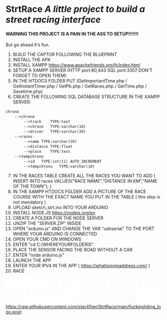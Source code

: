 # StrtRace *A little project to build a street racing interface*

#### WARNING THIS PROJECT IS A PAIN IN THE ASS TO SETUP!!!!!!! 
But go ahead it's fun.


1) BUILD THE CAPTOR FOLLOWING THE BLUEPRINT
2) INSTALL THE APK
3) INSTALL XAMPP https://www.apachefriends.org/fr/index.html
4) SETUP A XAMPP SERVER (HTTP port:80,443 SQL port:3307  DON'T FORGET TO OPEN THEM)
5) IN THE HTDOCS FOLDER PUT (GetImportantTime.php / GetInstantTimer.php / GetPb.php / GetRaces.php / GetTime.php / Savetime.php)
6) CREATE THE FOLLOWING SQL DATABASE STRUCTURE IN THE XAMPP SERVER:

```
chrono
    -->chrono
        -->track	TYPE:text
        -->chrono	TYPE:varchar(10)
        -->driver	TYPE:varchar(20)
    -->races
        -->name	TYPE:varchar(20)
        -->distance	TYPE:float
        -->place	TYPE:text
    -->tempchrono
        -->id   TYPE:int(11) AUTO_INCREMENT
        -->tempchrono	TYPE:varchar(10)
```
7) IN THE RACES TABLE CREATE ALL THE RACES YOU WANT TO ADD ( INSERT INTO races VALUES("RACE NAME","DISTANCE IN KM","NAME OF THE TOWN"); )
8) IN THE XAMPP HTDOCS FOLDER ADD A PICTURE OF THE RACE COURSE WITH THE EXACT NAME YOU PUT IN THE TABLE ( this step is not mendatory )
9) UPLOAD sketch_strt.ino INTO YOUR ARDUINO
10) INSTALL NODE.JS https://nodejs.org/en
11) CREATE A FOLDER FOR THE NODE SERVER
12) UNZIP THE "SERVER.ZIP" INSIDE
13) OPEN "arduino.js" AND CHANGE THE VAR "usbserial" TO THE PORT WHERE YOUR ARDUINO IS CONNECTED
14) OPEN YOUR CMD ON WINDOWS 
15) ENTER "cd C:/WHEREYOURFOLDERIS"
16) PLACE THE SENSOR FACING THE ROAD WITHOUT A CAR
17) ENTER "node arduino.js"
18) LAUNCH THE APP
19) ENTER YOUR IPV4 IN THE APP ( https://whatismyipaddress.com/ )
20) RACE





![alt text](https://raw.githubusercontent.com/star45ter/StrtRace/main/fuckinsliding_logo.png)https://raw.githubusercontent.com/star45ter/StrtRace/main/fuckinsliding_logo.png)
